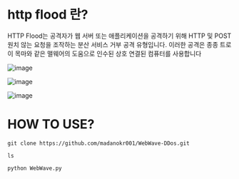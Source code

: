 # http flood 란?

HTTP Flood는 공격자가 웹 서버 또는 애플리케이션을 공격하기 위해 HTTP 및 POST 원치 않는 요청을 조작하는 분산 서비스 거부 공격 유형입니다. 이러한 공격은 종종 트로이 목마와 같은 맬웨어의 도움으로 인수된 상호 연결된 컴퓨터를 사용합니다

![image](https://github.com/user-attachments/assets/c3a37c36-ba71-4d75-8547-4579e126ac10)


![image](https://github.com/user-attachments/assets/7a7151df-7e81-4cfd-82de-537257893c5d)

![image](https://github.com/user-attachments/assets/75391c88-060d-402e-a1a8-437cf5ea28d1)


# HOW TO USE?
```
git clone https://github.com/madanokr001/WebWave-DDos.git
```
```
ls
```
```
python WebWave.py
```
